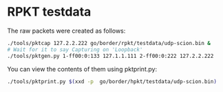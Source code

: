 # RPKT testdata

The raw packets were created as follows:

```bash
./tools/pktcap 127.2.2.222 go/border/rpkt/testdata/udp-scion.bin &
# Wait for it to say Capturing on 'Loopback'
./tools/pktgen.py 1-ff00:0:133 127.1.1.111 2-ff00:0:222 127.2.2.222
```

You can view the contents of them using pktprint.py:

```bash
./tools/pktprint.py $(xxd -p  go/border/hpkt/testdata/udp-scion.bin)
```
